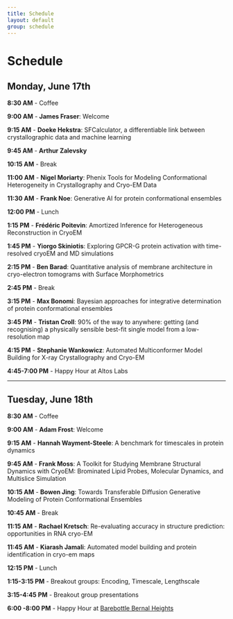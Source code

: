 ```yaml
---
title: Schedule  
layout: default  
group: schedule  
---
```


# Schedule

## Monday, June 17th

**8:30 AM** - Coffee

**9:00 AM** - **James Fraser**: Welcome

**9:15 AM** - **Doeke Hekstra**: SFCalculator, a differentiable link between crystallographic data and machine learning 

**9:45 AM** - **Arthur Zalevsky** 

**10:15 AM** - Break

**11:00 AM** -  **Nigel Moriarty**: Phenix Tools for Modeling Conformational Heterogeneity in Crystallography and Cryo-EM Data

**11:30 AM** - **Frank Noe**: Generative AI for protein conformational ensembles

**12:00 PM** - Lunch

**1:15 PM** - **Frédéric Poitevin**: Amortized Inference for Heterogeneous Reconstruction in CryoEM

**1:45 PM** - **Yiorgo Skiniotis**: Exploring GPCR-G protein activation with time-resolved cryoEM and MD simulations

**2:15 PM** - **Ben Barad**: Quantitative analysis of membrane architecture in cryo-electron tomograms with Surface Morphometrics

**2:45 PM** - Break

**3:15 PM** - **Max Bonomi**: Bayesian approaches for integrative determination of protein conformational ensembles

**3:45 PM** - **Tristan Croll**: 90% of the way to anywhere: getting (and recognising) a physically sensible best-fit single model from a low-resolution map

**4:15 PM** - **Stephanie Wankowicz**: Automated Multiconformer Model Building for X-ray Crystallography and Cryo-EM

**4:45-7:00 PM** - Happy Hour at Altos Labs




---

## Tuesday, June 18th

**8:30 AM** - Coffee

**9:00 AM** - **Adam Frost**: Welcome

**9:15 AM** - **Hannah Wayment-Steele**: A benchmark for timescales in protein dynamics 

**9:45 AM** - **Frank Moss**: A Toolkit for Studying Membrane Structural Dynamics with CryoEM: Brominated Lipid Probes, Molecular Dynamics, and Multislice Simulation  

**10:15 AM** - **Bowen Jing**: Towards Transferable Diffusion Generative Modeling of Protein Conformational Ensembles

**10:45 AM** - Break

**11:15 AM** - **Rachael Kretsch**: Re-evaluating accuracy in structure prediction: opportunities in RNA cryo-EM 

**11:45 AM** - **Kiarash Jamali**:  Automated model building and protein identification in cryo-em maps

**12:15 PM** - Lunch

**1:15-3:15 PM** - Breakout groups: Encoding, Timescale, Lengthscale

**3:15-4:45 PM** - Breakout group presentations

**6:00 -8:00 PM** - Happy Hour at [Barebottle Bernal Heights](https://www.barebottle.com/bernal-heights-brewery-taproom)

